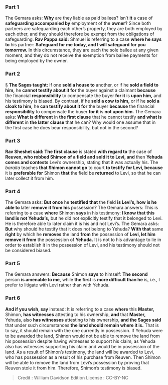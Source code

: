 
### Part 1
The Gemara asks: <b>Why</b> are they liable as paid bailees? Isn’t <b>it</b> a case of <b>safeguarding accompanied by</b> employment of the <b>owner?</b> Since both partners are safeguarding each other’s property, they are both employed by each other, and they should therefore be exempt from the obligations of safeguarding. <b>Rav Pappa said:</b> Shmuel is referring to a case <b>where he says to</b> his partner: <b>Safeguard for me today, and I will safeguard for you tomorrow.</b> In this circumstance, they are each the sole bailee at any given moment, and they do not receive the exemption from bailee payments for being employed by the owner.

### Part 2
§ <b>The Sages taught:</b> If one <b>sold a house to</b> another, or if he <b>sold a field to him,</b> he <b>cannot testify about it for</b> the buyer against a claimant <b>because</b> the financial <b>responsibility</b> to compensate the buyer <b>for it</b> is <b>upon him,</b> and his testimony is biased. By contrast, if he <b>sold a cow to him,</b> or if he <b>sold a cloak to him,</b> he <b>can testify about it for</b> the buyer <b>because</b> the financial <b>responsibility</b> to compensate the buyer <b>for it</b> is <b>not upon him.</b> The Gemara asks: <b>What is different</b> in <b>the first clause</b> that he cannot testify <b>and what is different</b> in <b>the latter clause</b> that he can? Why would one assume that in the first case he does bear responsibility, but not in the second?

### Part 3
<b>Rav Sheshet said: The first clause</b> is stated <b>with regard to</b> the case of <b>Reuven, who robbed Shimon of a field and sold it to Levi, and</b> then <b>Yehuda comes and contests</b> Levi’s ownership, stating that it was actually his. The <i>baraita</i> teaches <b>that Shimon cannot go</b> to court <b>to testify for Levi, because</b> it is <b>preferable for</b> Shimon <b>that</b> the field be <b>returned</b> to Levi, so that he can later collect it from him.

### Part 4
The Gemara asks: <b>But once</b> he <b>testified that</b> the field <b>is Levi’s, how is he able to</b> later <b>remove it from his</b> possession? The Gemara answers: This is referring to a case <b>where</b> Shimon <b>says</b> in his testimony: <b>I know that this land is not Yehuda’s,</b> but he did not explicitly testify that it belonged to Levi. He is therefore able to later claim it is his and not Levi’s. The Gemara asks: <b>But</b> why should he testify that it does not belong to Yehuda? <b>With that</b> same <b>right</b> by which he <b>removes</b> the land <b>from</b> the possession of <b>Levi, let him remove it from</b> the possession of <b>Yehuda.</b> It is not to his advantage to lie in order to establish it in the possession of Levi, and his testimony should not be considered biased.

### Part 5
The Gemara answers: <b>Because</b> Shimon <b>says</b> to himself: <b>The second</b> person <b>is amenable to me,</b> while <b>the first</b> is <b>more difficult than he</b> is, i.e., I prefer to litigate with Levi rather than with Yehuda.

### Part 6
<b>And if you wish, say</b> instead: It is referring to a case <b>where</b> this <b>Master,</b> Shimon, <b>has witnesses</b> attesting to his ownership, <b>and</b> that <b>Master,</b> Yehuda, also <b>has witnesses</b> attesting to his ownership, <b>and the Sages said</b> that under such circumstances <b>the land should remain where it is.</b> That is to say, it should remain with the one currently in possession. If Yehuda were to be awarded the land, Shimon would not be able to remove the land from his possession despite having witnesses to support his claim, as Yehuda also has witnesses supporting his claim and would be in possession of the land. As a result of Shimon’s testimony, the land will be awarded to Levi, who has possession as a result of his purchase from Reuven. Then Shimon will be able to remove the land from Levi’s possession by proving that Reuven stole it from him. Therefore, Shimon’s testimony is biased.

>Credit : William Davidson Edition
>License : CC-BY-NC
